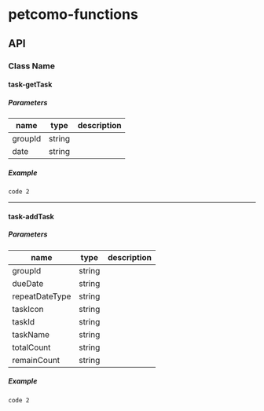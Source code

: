 # petcomo-functions
## API
### Class Name
#### task-getTask
##### Parameters
name | type | description
---- | ---- | ----
groupId | string | 
date | string | 


##### Example
    code 2
--------------------------
#### task-addTask
##### Parameters
name | type | description
---- | ---- | ----
groupId | string | 
dueDate | string | 
repeatDateType | string | 
taskIcon | string | 
taskId | string | 
taskName | string | 
totalCount | string | 
remainCount | string | 

##### Example
    code 2
